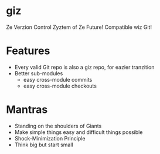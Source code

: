 # giz
Ze Verzion Control Zyztem of Ze Future!
Compatible wiz Git!

Features
=====
  * Every valid Git repo is also a giz repo, for eazier tranzition
  * Better sub-modules
    * easy cross-module commits
    * easy cross-module checkouts

    
Mantras
=====
  * Standing on the shoulders of Giants
  * Make simple things easy and difficult things possible
  * Shock-Minimization Principle
  * Think big but start small
  
